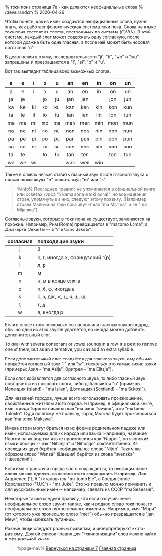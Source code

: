 % токи пона страница 7a - как делаются неофициальные слова
% /dev/urandom
% 2020-04-26

Чтобы понять, как из имён создаются неофициальные слова, нужно знать, как
работает фонологическая система токи пона. Слова на языке токи пона состоят из
слогов, построенных по системе \(C\)V\(N\). В этой системе, каждый слог может
содержать одну согласную, после которой должна быть одна гласная, а после неё
может быть носовая согласная "n".

В дополнении к этому, последовательности "ji", "ti", "wo" и "wu" запрещены, и
превращаются в "i", "si", "o" и "u".

Вот так выглядит таблица всех возможных слогов.

| a | e | i | o | u | an| en| in| on| un|
|:-:|:-:|:-:|:-:|:-:|:-:|:-:|:-:|:-:|:-:|
| a | e | i | o | u | an| en| in| on| un|
|ja |je |   |jo |ju |jan|jen|   |jon|jun|
|ka |ke |ki |ko |ku |kan|ken|kin|kon|kun|
|la |le |li |lo |lu |lan|len|lin|lon|lun|
|ma |me |mi |mo |mu |man|men|min|mon|mun|
|na |ne |ni |no |nu |nan|nen|nin|non|nun|
|pa |pe |pi |po |pu |pan|pen|pin|pon|pun|
|sa |se |si |so |su |san|sen|sin|son|sun|
|ta |te |   |to |tu |tan|ten|   |ton|tun|
|wa |we |wi |   |   |wan|wen|win|   |   |

Также в словах нельзя ставить гласный звук после гласного звука и нельзя после
звука "n" ставить звук "m" или "n".

> %info%
> Последнее правило не упоминается в официальной книге или советах курса "o kama
> sona e toki pona!", но все названия стран, упомянутые в них, следуют этому
> правилу. (Например, страна Мьянма на токи пона звучит как "ma Mijama", а не
> "ma Mijanma").

Согласные звуки, которых в токи пона не существует, заменяются на похожие.
Например, Рим (Roma) превращается в "ma tomo Loma", а Джакарта (Jakarta) -- в
"ma tomo Sakata".

| согласная | подходящие звуки                |
|:---------:|:--------------------------------|
| j         | й                               |
| k         | к, г, иногда х, французский r(р)|
| l         | л, р                            |
| m         | м                               |
| n         | н, м в конце слога              |
| p         | п, б, ф, иногда в               |
| s         | с, з, дж, ж, ц, ч, ш, щ         |
| t         | т, д                            |
| w         | в, иногда р                     |

Если в слове стоит несколько согласных или гласных звуков подряд, обычно один из
этих звуков удаляется, но иногда можно добавить дополнительный слог.

To deal with several consonant or vowel sounds in a row, it's best to remove
one of them, but as an alternative, you can add an extra syllable.

Если дополнительный слог создаётся для гласного звука, ему обычно придаётся
согласный звук "j" или "w", поскольку это самые тихие звуки (примеры: Азия - "ma
Asija", Эритрея - "ma Eliteja").

Если слог добавляется для согласного звука, то либо гласный звук повторяется из
прошлого слога, либо добавляется "u" (примеры: Исландия (Ísland) - "ma Isilan",
Шотландия (Scotland) - "ma Sukosi").

Для названий городов, лучше всего использовать произношение, свойственное
жителям этого города. Например, в официальной книге, имя города Торонто пишется
как "ma tomo Towano", а не "ma tomo Tolonto". Судя по этому же правилу, город
Москва будет произноситься как "ma tomo Makuwa".

Имена стран могут браться из их форм в родительном падеже или имён, используемых
для их народа или языка. Например, название Японии на их родном языке
произносится как "Nippon", но японский язык и японцы -- как "Nihonjin" и
"Nihongo" соответственно. Из последних двух берётся неофициальное слово
"Nijon". Таким же образом слово "Wensa" (Швеция) берётся из слова "svenska"
("шведский").

Если имя страны или города часто сокращается, то неофициальное слово можно
сделать на основе этого сокращения. Например, Лос-Анджелес ("L.A.") становится
"ma tomo Ele", а Соединённое Королевство ("U.K.") - "ma Juke". Это же правило
можно применить и для русскоязычных имён -- например, сделать из СССР "ma
Sesesele".

Некоторые также следуют правилу, что если получившееся неофициальное слово
звучит так же, как и родное слово токи пона, то неофициальное слово нужно
немного изменить. Например, имя "Мэри" (от которого уже произошло слово "meli")
обычно превращается в "jan Mewi", чтобы избежать путаницы.

Разные люди следуют разным правилам, и интерпретируют их по-разному. Другой
список правил для "токипонизации" слов можно найти в официальной книге.

> %page-nav%
> [Вернуться на страницу 7](ru/7)
> [Главная страница](ru)
